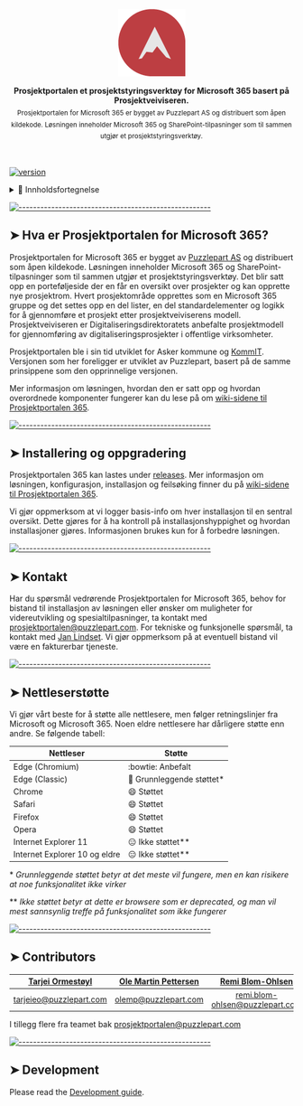 <!-- ⚠️ This README has been generated from the file(s) ".README" ⚠️--><p align="center">
  <img src="assets/PP365 Piktogram Flat DIGITAL.png" alt="Logo" width="119" height="119" />
</p> <p align="center">
  <b>Prosjektportalen et prosjektstyringsverktøy for Microsoft 365 basert på Prosjektveiviseren.</b></br>
  <sub>Prosjektportalen for Microsoft 365 er bygget av Puzzlepart AS og distribuert som åpen kildekode. Løsningen inneholder Microsoft 365 og SharePoint-tilpasninger som til sammen utgjør et prosjektstyringsverktøy.<sub>
</p>

<br />


[![version](https://img.shields.io/badge/version-1.6.2-green.svg)](https://semver.org)

<details>
<summary>📖 Innholdsfortegnelse</summary>
<br />

[![-----------------------------------------------------](https://raw.githubusercontent.com/andreasbm/readme/master/assets/lines/cut.png)](#table-of-contents)

## ➤ Table of Contents

* [➤ Hva er Prosjektportalen for Microsoft 365?](#-hva-er-prosjektportalen-for-microsoft-365)
* [➤ Installering og oppgradering](#-installering-og-oppgradering)
* [➤ Kontakt](#-kontakt)
* [➤ Nettleserstøtte](#-nettlesersttte)
* [➤ Contributors](#-contributors)
* [➤ Development](#-development)
</details>


[![-----------------------------------------------------](https://raw.githubusercontent.com/andreasbm/readme/master/assets/lines/cut.png)](#hva-er-prosjektportalen-for-microsoft-365)

## ➤ Hva er Prosjektportalen for Microsoft 365?

Prosjektportalen for Microsoft 365 er bygget av [Puzzlepart AS](http://www.puzzlepart.com) og distribuert som åpen kildekode. Løsningen inneholder Microsoft 365 og SharePoint-tilpasninger som til sammen utgjør et prosjektstyringsverktøy. Det blir satt opp en porteføljeside der en får en oversikt over prosjekter og kan opprette nye prosjektrom. Hvert prosjektområde opprettes som en Microsoft 365 gruppe og det settes opp en del lister, en del standardelementer og logikk for å gjennomføre et prosjekt etter prosjektveiviserens modell. Prosjektveiviseren er Digitaliseringsdirektoratets anbefalte prosjektmodell for gjennomføring av digitaliseringsprosjekter i offentlige virksomheter.

Prosjektportalen ble i sin tid utviklet for Asker kommune og [KommIT](http://www.ks.no/kommit). Versjonen som her foreligger er utviklet av Puzzlepart, basert på de samme prinsippene som den opprinnelige versjonen.

Mer informasjon om løsningen, hvordan den er satt opp og hvordan overordnede komponenter fungerer kan du lese på om [wiki-sidene til Prosjektportalen 365](https://github.com/Puzzlepart/prosjektportalen365/wiki).




[![-----------------------------------------------------](https://raw.githubusercontent.com/andreasbm/readme/master/assets/lines/cut.png)](#installering-og-oppgradering)

## ➤ Installering og oppgradering

Prosjektportalen 365 kan lastes under [releases](https://github.com/Puzzlepart/prosjektportalen365/releases/latest). Mer informasjon om løsningen, konfigurasjon, installasjon og feilsøking finner du på [wiki-sidene til Prosjektportalen 365](https://github.com/Puzzlepart/prosjektportalen365/wiki).

Vi gjør oppmerksom at vi logger basis-info om hver installasjon til en sentral oversikt. Dette gjøres for å ha kontroll på installasjonshyppighet og hvordan installasjoner gjøres. Informasjonen brukes kun for å forbedre løsningen.



[![-----------------------------------------------------](https://raw.githubusercontent.com/andreasbm/readme/master/assets/lines/cut.png)](#kontakt)

## ➤ Kontakt

Har du spørsmål vedrørende Prosjektportalen for Microsoft 365, behov for bistand til installasjon av løsningen eller ønsker om muligheter for videreutvikling og spesialtilpasninger, ta kontakt med [prosjektportalen@puzzlepart.com](mailto:prosjektportalen@puzzlepart.com). For tekniske og funksjonelle spørsmål, ta kontakt med [Jan Lindset](mailto:jan.lindset@puzzlepart.com). Vi gjør oppmerksom på at eventuell bistand vil være en fakturerbar tjeneste.



[![-----------------------------------------------------](https://raw.githubusercontent.com/andreasbm/readme/master/assets/lines/cut.png)](#nettlesersttte)

## ➤ Nettleserstøtte

Vi gjør vårt beste for å støtte alle nettlesere, men følger retningslinjer fra Microsoft og Microsoft 365. Noen eldre nettlesere har dårligere støtte enn andre. Se følgende tabell:

| Nettleser | Støtte |
| --- | --- |
| Edge (Chromium) | :bowtie: Anbefalt |
| Edge (Classic) | :slightly_smiling_face: Grunnleggende støttet* |
| Chrome | :smile: Støttet |
| Safari | :smile: Støttet |
| Firefox | :smile: Støttet |
| Opera | :smile: Støttet |
| Internet Explorer 11 | :expressionless: Ikke støttet** |
| Internet Explorer 10 og eldre | :expressionless: Ikke støttet** |

 \* _Grunnleggende støttet betyr at det meste vil fungere, men en kan risikere at noe funksjonalitet ikke virker_
 
 ** _Ikke støttet betyr at dette er browsere som er deprecated, og man vil mest sannsynlig treffe på funksjonalitet som ikke fungerer_



[![-----------------------------------------------------](https://raw.githubusercontent.com/andreasbm/readme/master/assets/lines/cut.png)](#contributors)

## ➤ Contributors
	

| [Tarjei Ormestøyl](undefined)                    | [Ole Martin Pettersen](undefined)                | [Remi Blom-Ohlsen](undefined)                    |
|:--------------------------------------------------:|:--------------------------------------------------:|:--------------------------------------------------:|
| [tarjeieo@puzzlepart.com](mailto:tarjeieo@puzzlepart.com) | [olemp@puzzlepart.com](mailto:olemp@puzzlepart.com) | [remi.blom-ohlsen@puzzlepart.com](mailto:remi.blom-ohlsen@puzzlepart.com) |


I tillegg flere fra teamet bak [prosjektportalen@puzzlepart.com](mailto:prosjektportalen@puzzlepart.com)


[![-----------------------------------------------------](https://raw.githubusercontent.com/andreasbm/readme/master/assets/lines/cut.png)](#development)

## ➤ Development

Please read the [Development guide](./dev/README.md).
